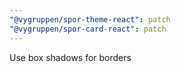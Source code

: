 ```yaml
---
"@vygruppen/spor-theme-react": patch
"@vygruppen/spor-card-react": patch
---
```


Use box shadows for borders
